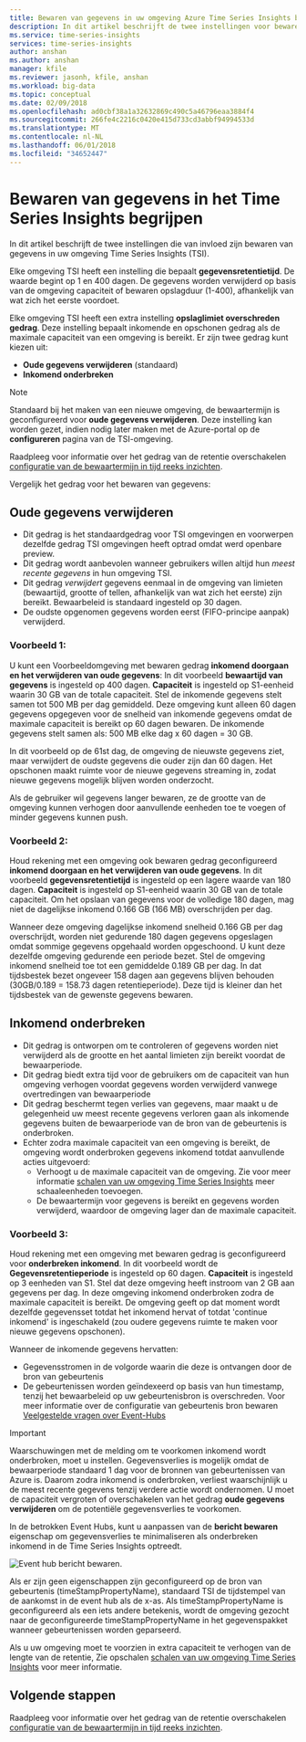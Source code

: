 ```yaml
---
title: Bewaren van gegevens in uw omgeving Azure Time Series Insights begrijpen | Microsoft Docs
description: In dit artikel beschrijft de twee instellingen voor bewaren van gegevens in uw omgeving Azure Time Series Insights.
ms.service: time-series-insights
services: time-series-insights
author: anshan
ms.author: anshan
manager: kfile
ms.reviewer: jasonh, kfile, anshan
ms.workload: big-data
ms.topic: conceptual
ms.date: 02/09/2018
ms.openlocfilehash: ad0cbf38a1a32632869c490c5a46796eaa3884f4
ms.sourcegitcommit: 266fe4c2216c0420e415d733cd3abbf94994533d
ms.translationtype: MT
ms.contentlocale: nl-NL
ms.lasthandoff: 06/01/2018
ms.locfileid: "34652447"
---
```

# <a name="understand-data-retention-in-time-series-insights"></a>Bewaren van gegevens in het Time Series Insights begrijpen
In dit artikel beschrijft de twee instellingen die van invloed zijn bewaren van gegevens in uw omgeving Time Series Insights (TSI).

Elke omgeving TSI heeft een instelling die bepaalt **gegevensretentietijd**. De waarde begint op 1 en 400 dagen. De gegevens worden verwijderd op basis van de omgeving capaciteit of bewaren opslagduur (1-400), afhankelijk van wat zich het eerste voordoet.

Elke omgeving TSI heeft een extra instelling **opslaglimiet overschreden gedrag**. Deze instelling bepaalt inkomende en opschonen gedrag als de maximale capaciteit van een omgeving is bereikt. Er zijn twee gedrag kunt kiezen uit:
- **Oude gegevens verwijderen** (standaard)  
- **Inkomend onderbreken**

> [!NOTE]
> Standaard bij het maken van een nieuwe omgeving, de bewaartermijn is geconfigureerd voor **oude gegevens verwijderen**. Deze instelling kan worden gezet, indien nodig later maken met de Azure-portal op de **configureren** pagina van de TSI-omgeving.

Raadpleeg voor informatie over het gedrag van de retentie overschakelen [configuratie van de bewaartermijn in tijd reeks inzichten](time-series-insights-how-to-configure-retention.md).

Vergelijk het gedrag voor het bewaren van gegevens:

## <a name="purge-old-data"></a>Oude gegevens verwijderen
- Dit gedrag is het standaardgedrag voor TSI omgevingen en voorwerpen dezelfde gedrag TSI omgevingen heeft optrad omdat werd openbare preview.  
- Dit gedrag wordt aanbevolen wanneer gebruikers willen altijd hun *meest recente gegevens* in hun omgeving TSI. 
- Dit gedrag *verwijdert* gegevens eenmaal in de omgeving van limieten (bewaartijd, grootte of tellen, afhankelijk van wat zich het eerste) zijn bereikt. Bewaarbeleid is standaard ingesteld op 30 dagen. 
- De oudste opgenomen gegevens worden eerst (FIFO-principe aanpak) verwijderd.

### <a name="example-1"></a>Voorbeeld 1:
U kunt een Voorbeeldomgeving met bewaren gedrag **inkomend doorgaan en het verwijderen van oude gegevens**: In dit voorbeeld **bewaartijd van gegevens** is ingesteld op 400 dagen. **Capaciteit** is ingesteld op S1-eenheid waarin 30 GB van de totale capaciteit.   Stel de inkomende gegevens stelt samen tot 500 MB per dag gemiddeld. Deze omgeving kunt alleen 60 dagen gegevens opgegeven voor de snelheid van inkomende gegevens omdat de maximale capaciteit is bereikt op 60 dagen bewaren. De inkomende gegevens stelt samen als: 500 MB elke dag x 60 dagen = 30 GB. 

In dit voorbeeld op de 61st dag, de omgeving de nieuwste gegevens ziet, maar verwijdert de oudste gegevens die ouder zijn dan 60 dagen. Het opschonen maakt ruimte voor de nieuwe gegevens streaming in, zodat nieuwe gegevens mogelijk blijven worden onderzocht. 

Als de gebruiker wil gegevens langer bewaren, ze de grootte van de omgeving kunnen verhogen door aanvullende eenheden toe te voegen of minder gegevens kunnen push.  

### <a name="example-2"></a>Voorbeeld 2:
Houd rekening met een omgeving ook bewaren gedrag geconfigureerd **inkomend doorgaan en het verwijderen van oude gegevens**. In dit voorbeeld **gegevensretentietijd** is ingesteld op een lagere waarde van 180 dagen. **Capaciteit** is ingesteld op S1-eenheid waarin 30 GB van de totale capaciteit. Om het opslaan van gegevens voor de volledige 180 dagen, mag niet de dagelijkse inkomend 0.166 GB (166 MB) overschrijden per dag.  

Wanneer deze omgeving dagelijkse inkomend snelheid 0.166 GB per dag overschrijdt, worden niet gedurende 180 dagen gegevens opgeslagen omdat sommige gegevens opgehaald worden opgeschoond. U kunt deze dezelfde omgeving gedurende een periode bezet. Stel de omgeving inkomend snelheid toe tot een gemiddelde 0.189 GB per dag. In dat tijdsbestek bezet ongeveer 158 dagen aan gegevens blijven behouden (30GB/0.189 = 158.73 dagen retentieperiode). Deze tijd is kleiner dan het tijdsbestek van de gewenste gegevens bewaren.

## <a name="pause-ingress"></a>Inkomend onderbreken
- Dit gedrag is ontworpen om te controleren of gegevens worden niet verwijderd als de grootte en het aantal limieten zijn bereikt voordat de bewaarperiode.  
- Dit gedrag biedt extra tijd voor de gebruikers om de capaciteit van hun omgeving verhogen voordat gegevens worden verwijderd vanwege overtredingen van bewaarperiode
- Dit gedrag beschermt tegen verlies van gegevens, maar maakt u de gelegenheid uw meest recente gegevens verloren gaan als inkomende gegevens buiten de bewaarperiode van de bron van de gebeurtenis is onderbroken.
- Echter zodra maximale capaciteit van een omgeving is bereikt, de omgeving wordt onderbroken gegevens inkomend totdat aanvullende acties uitgevoerd: 
   - Verhoogt u de maximale capaciteit van de omgeving. Zie voor meer informatie [schalen van uw omgeving Time Series Insights](time-series-insights-how-to-scale-your-environment.md) meer schaaleenheden toevoegen.
   - De bewaartermijn voor gegevens is bereikt en gegevens worden verwijderd, waardoor de omgeving lager dan de maximale capaciteit.

### <a name="example-3"></a>Voorbeeld 3:
Houd rekening met een omgeving met bewaren gedrag is geconfigureerd voor **onderbreken inkomend**. In dit voorbeeld wordt de **Gegevensretentieperiode** is ingesteld op 60 dagen. **Capaciteit** is ingesteld op 3 eenheden van S1. Stel dat deze omgeving heeft instroom van 2 GB aan gegevens per dag. In deze omgeving inkomend onderbroken zodra de maximale capaciteit is bereikt. De omgeving geeft op dat moment wordt dezelfde gegevensset totdat het inkomend hervat of totdat 'continue inkomend' is ingeschakeld (zou oudere gegevens ruimte te maken voor nieuwe gegevens opschonen). 

Wanneer de inkomende gegevens hervatten:
- Gegevensstromen in de volgorde waarin die deze is ontvangen door de bron van gebeurtenis
- De gebeurtenissen worden geïndexeerd op basis van hun timestamp, tenzij het bewaarbeleid op uw gebeurtenisbron is overschreden. Voor meer informatie over de configuratie van gebeurtenis bron bewaren [Veelgestelde vragen over Event-Hubs](../event-hubs/event-hubs-faq.md)

> [!IMPORTANT]
> Waarschuwingen met de melding om te voorkomen inkomend wordt onderbroken, moet u instellen. Gegevensverlies is mogelijk omdat de bewaarperiode standaard 1 dag voor de bronnen van gebeurtenissen van Azure is. Daarom zodra inkomend is onderbroken, verliest waarschijnlijk u de meest recente gegevens tenzij verdere actie wordt ondernomen. U moet de capaciteit vergroten of overschakelen van het gedrag **oude gegevens verwijderen** om de potentiële gegevensverlies te voorkomen.

In de betrokken Event Hubs, kunt u aanpassen van de **bericht bewaren** eigenschap om gegevensverlies te minimaliseren als onderbreken inkomend in de Time Series Insights optreedt.

![Event hub bericht bewaren.](media/time-series-insights-contepts-retention/event-hub-retention.png)

Als er zijn geen eigenschappen zijn geconfigureerd op de bron van gebeurtenis (timeStampPropertyName), standaard TSI de tijdstempel van de aankomst in de event hub als de x-as. Als timeStampPropertyName is geconfigureerd als een iets andere betekenis, wordt de omgeving gezocht naar de geconfigureerde timeStampPropertyName in het gegevenspakket wanneer gebeurtenissen worden geparseerd. 

Als u uw omgeving moet te voorzien in extra capaciteit te verhogen van de lengte van de retentie, Zie opschalen [schalen van uw omgeving Time Series Insights](time-series-insights-how-to-scale-your-environment.md) voor meer informatie.  

## <a name="next-steps"></a>Volgende stappen
Raadpleeg voor informatie over het gedrag van de retentie overschakelen [configuratie van de bewaartermijn in tijd reeks inzichten](time-series-insights-how-to-configure-retention.md).

